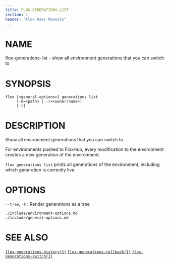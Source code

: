 ```yaml
---
title: FLOX-GENERATIONS-LIST
section: 1
header: "Flox User Manuals"
...
```


# NAME

flox-generations-list - show all environment generations that you can switch to

# SYNOPSIS

```
flox [<general-options>] generations list
     [-d=<path> | -r=<owner/name>]
     [-t]
```

# DESCRIPTION

Show all environment generations that you can switch to.

For environments pushed to FloxHub, every modification to the environment
creates a new generation of the environment.

`flox generations list` prints all generations of the environment, including
which generation is currently live.

# OPTIONS

`--tree`, `-t`
:   Render generations as a tree


```{.include}
./include/environment-options.md
./include/general-options.md
```

# SEE ALSO
[`flox-generations-history(1)`](./flox-generations-history.md)
[`flox-generations-rollback(1)`](./flox-generations-rollback.md)
[`flox-generations-switch(1)`](./flox-generations-switch.md)

